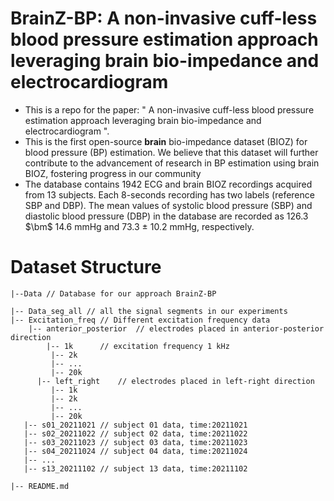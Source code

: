 # BrainZ-BP: A non-invasive cuff-less blood pressure estimation approach leveraging brain bio-impedance and electrocardiogram
- This is a repo for the paper: " A non-invasive cuff-less blood pressure estimation approach leveraging brain bio-impedance and electrocardiogram ".
- This is the first open-source **brain** bio-impedance dataset (BIOZ) for blood pressure (BP) estimation. We believe that this dataset will further contribute to the advancement of research in BP estimation using brain BIOZ, fostering progress in our community
- The database contains 1942 ECG and brain BIOZ recordings acquired from 13 subjects. Each 8-seconds recording has two labels (reference SBP and DBP). The mean values of systolic blood pressure (SBP) and diastolic blood pressure (DBP) in the database are recorded as 126.3 $\bm$ 14.6 mmHg and 73.3 ± 10.2 mmHg, respectively.

# Dataset Structure
```
|--Data // Database for our approach BrainZ-BP  
  
|-- Data_seg_all // all the signal segments in our experiments  
|-- Excitation_freq // Different excitation frequency data  
    |-- anterior_posterior	// electrodes placed in anterior-posterior direction  
        |-- 1k      // excitation frequency 1 kHz  
         |-- 2k  
         |-- ...  
         |-- 20k  
      |-- left_right	// electrodes placed in left-right direction  
         |-- 1k  
         |-- 2k  
         |-- ...  
         |-- 20k  
   |-- s01_20211021 // subject 01 data, time:20211021  
   |-- s02_20211022 // subject 02 data, time:20211022   
   |-- s03_20211023 // subject 03 data, time:20211023  
   |-- s04_20211024 // subject 04 data, time:20211024   
   |-- ...  
   |-- s13_20211102 // subject 13 data, time:20211102   
  
|-- README.md  

